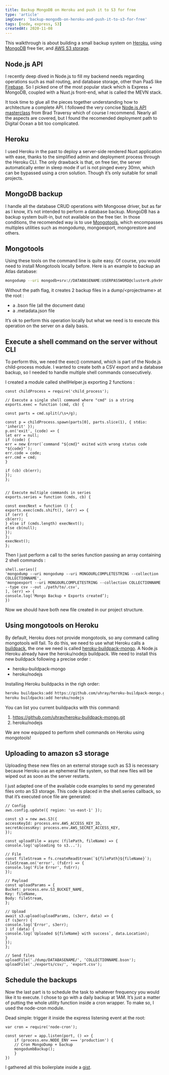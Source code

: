 ```yaml
---
title: Backup MongoDB on Heroku and push it to S3 for free
type: 'article'
imgCover: 'backup-mongodb-on-heroku-and-push-it-to-s3-for-free'
tags: [node, express, S3]
createdAt: 2020-11-08
---
```


This walkthrough is about building a small backup system on [Heroku](https://www.heroku.com/), using [MongoDB](https://www.mongodb.com/) free tier, and [AWS S3 storage](https://aws.amazon.com/s3/?nc1=h_ls).
<!--more-->

## Node.js API

I recently deep dived in Node.js to fill my backend needs regarding operations such as mail routing, and database storage, other than PaaS like [Firebase](https://firebase.google.com/). So I picked one of the most popular stack which is Express + MongoDB, coupled with a Nuxt.js front-end, what is called the MEVN stack.

It took time to glue all the pieces together understanding how to architecture a complete API. I followed the very concise [Node.js API masterclass](https://www.udemy.com/course/nodejs-api-masterclass/?referralCode=F95A0D3B9CA1DB648F55) from Brad Traversy which of course I recommend. Nearly all the aspects are covered, but I found the recomended deployment path to Digital Ocean a bit too complicated.

## Heroku

I used Heroku in the past to deploy a server-side rendered Nuxt application with ease, thanks to the simplified admin and deployment process through the Heroku CLI. The only drawback is that, on free tier, the server automatically enter in sleep mode if url is not pinged every 30mn, which can be bypassed using a cron solution. Though it’s only suitable for small projects. 

## MongoDB backup

I handle all the database CRUD operations with Mongoose driver, but as far as I know, it’s not intended to perform a database backup.  MongoDB has a backup system built-in, but not available on the free tier. In those conditions, the recomended way is to use [Mongotools](https://docs.mongodb.com/tools/), which encompasses multiples utilities such as mongodump, mongoexport, mongorestore and others. 

## Mongotools

Using these tools on the command line is quite easy. Of course, you would need to install Mongotools locally before.  Here is an example to backup an Atlas database:

```bash
mongodump --uri mongodb+srv://DATABASENAME:USERPASSWORD@cluster0.p9x9r.mongodb.net/DATABASENAME --collection COLLECTIONNAME
```

Without the path flag, it creates 2 backup files in a dump/&lt;projectname&gt; at the root :

* a .bson file (all the document data)
* a .metadata.json file

It’s ok to perform this operation locally but what we need is to execute this operation on the server on a daily basis.

## Execute a shell command on the server without CLI

To perform this, we need the exec() command, which is part of the Node.js child-process module. I wanted to create both a CSV export and a database backup, so I needed to handle multiple shell commands consecutively. 

I created a module called shellHelper.js exporting 2 functions : 

```js{}
const childProcess = require('child_process');

// Execute a single shell command where "cmd" is a string
exports.exec = function (cmd, cb) {

const parts = cmd.split(/\s+/g);

const p = childProcess.spawn(parts[0], parts.slice(1), { stdio: 'inherit' });
p.on('exit', (code) => {
let err = null;
if (code) {
err = new Error(`command "${cmd}" exited with wrong status code "${code}"`);
err.code = code;
err.cmd = cmd;
}

if (cb) cb(err);
});
};


// Execute multiple commands in series
exports.series = function (cmds, cb) {

const execNext = function () {
exports.exec(cmds.shift(), (err) => {
if (err) {
cb(err);
} else if (cmds.length) execNext();
else cb(null);
});
};
execNext();
};
```

Then I just perform a call to the series function passing an array containing 2 shell commands : 

```js{}
shell.series([
'mongodump --uri mongodump --uri MONGOURLCOMPLETESTRING --collection COLLECTIONNAME',
'mongoexport --uri MONGOURLCOMPLETESTRING --collection COLLECTIONNAME --type csv --out ./path/to/.csv',
], (err) => {
console.log('Mongo Backup + Exports created’);
})
```

Now we should have both new file created in our project structure.


## Using mongotools on Heroku


By default, Heroku does not provide mongotools, so any command calling mongotools will fail. To do this, we need to use what Heroku calls a [buildpack](https://devcenter.heroku.com/articles/buildpacks), the one we need is called [heroku-buildpack-mongo](https://devcenter.heroku.com/articles/buildpacks). A Node.js Heroku already have the heroku/nodejs buildpack. We need to install this new buildpack following a precise order :  

* heroku-buildpack-mongo
* heroku/nodejs

Installing Heroku buildpacks in the righ order:

```bash
heroku buildpacks:add https://github.com/uhray/heroku-buildpack-mongo.git
heroku buildpacks:add heroku/nodejs
```

You can list you current buildpacks with this command:

1. https://github.com/uhray/heroku-buildpack-mongo.git
2. heroku/nodejs

We are now equipped to perform shell commands on Heroku using mongotools!

## Uploading to amazon s3 storage

Uploading these new files on an external storage such as S3 is necessary because Heroku use an ephemeral file system, so that new files will be wiped out as soon as the server restarts.

I just adapted one of the available code examples to send my generated files onto an S3 storage. This code is placed in the shell.series callback, so that it’s executed once file are generated:

```js{}
// Config
aws.config.update({ region: 'us-east-1' });

const s3 = new aws.S3({
accessKeyId: process.env.AWS_ACCESS_KEY_ID,
secretAccessKey: process.env.AWS_SECRET_ACCESS_KEY,
});

const uploadFile = async (filePath, fileName) => {
console.log('uploading to s3...');

// File
const fileStream = fs.createReadStream(`${filePath}${fileName}`);
fileStream.on('error', (fsErr) => {
console.log('File Error', fsErr);
});

// Payload
const uploadParams = {
Bucket: process.env.S3_BUCKET_NAME,
Key: fileName,
Body: fileStream,
};

// Upload
await s3.upload(uploadParams, (s3err, data) => {
if (s3err) {
console.log('Error', s3err);
} if (data) {
console.log(`Uploaded ${fileName} with success`, data.Location);
}
});
};

// Send files
uploadFile('./dump/DATABASENAME/', ‘COLLECTIONNAME.bson');
uploadFile('./exports/csv/', 'export.csv');
```

## Schedule the backups

Now the last part is to schedule the task to whatever frequency you would like it to execute. I chose to go with a daily backup at 1AM. It’s just a matter of putting the whole utility function inside a cron wrapper. To make so, I used the node-cron module.

Dead simple: trigger it inside the express listening event at the root:

```js{}
var cron = require('node-cron');

const server = app.listen(port, () => {
    if (process.env.NODE_ENV === 'production') {
    // Cron MongoDump + backup
    mongodumbBackup();
    }
})
```

 I gathered all this boilerplate inside a [gist](https://gist.github.com/lansolo99/fb2983c7f17aac23f5261b3fed0da3b6).
